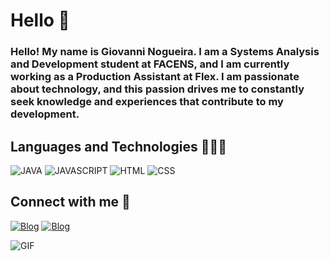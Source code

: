 # Hello 👋

### Hello! My name is Giovanni Nogueira. I am a Systems Analysis and Development student at FACENS, and I am currently working as a Production Assistant at Flex. I am passionate about technology, and this passion drives me to constantly seek knowledge and experiences that contribute to my development. 

## **Languages ​​and Technologies** 👨🏻‍💻
![JAVA](https://img.shields.io/badge/JAVA-eb8007?style=for-the-badge&logo=Java&logoColor=red) ![JAVASCRIPT](https://img.shields.io/badge/JavaScript-f7ef00?style=for-the-badge&logo=JavaScript&logoColor=black) ![HTML](https://img.shields.io/badge/HTML-f05000?style=for-the-badge&logo=HTML5&logoColor=white) ![CSS](https://img.shields.io/badge/CSS-0378ff?logo=css3&logoColor=white&style=for-the-badge)


## **Connect with me** 📱

[![Blog](https://img.shields.io/badge/LinkedIn-0077B5?style=for-the-badge&logo=linkedin&logoColor=white)](https://www.linkedin.com/in/giovanni-nogueira-870b6b21a/) [![Blog](https://img.shields.io/badge/Instagram-ffffff?style=for-the-badge&logo=Instagram&logoColor=purple)](https://www.instagram.com/_giovanninog/)

![GIF](https://i.pinimg.com/originals/69/e6/f6/69e6f674d4ab40834c31493d21d9560c.gif)

<br>



<!--

<p align="center">
  <img src="https://github-readme-stats-git-masterrstaa-rickstaa.vercel.app/api/top-langs/?username=giovanninog&layout=compact&bg_color=000&border_color=952fde&title_color=952fde&text_color=FFF">
</p>



<p align="center">
<img src= "https://streak-stats.demolab.com/?user=SEUUSERNAME&theme=bear&background=000&border=30A3DC&dates=FFF)](https://git.io/streak-stats)">
</p>





**giovanninog/giovanninog** is a ✨ _special_ ✨ repository because its `README.md` (this file) appears on your GitHub profile.

Here are some ideas to get you started:

- 🔭 I’m currently working on ...
- 🌱 I’m currently learning ...
- 👯 I’m looking to collaborate on ...
- 🤔 I’m looking for help with ...
- 💬 Ask me about ...
- 📫 How to reach me: ...
- 😄 Pronouns: ...
- ⚡ Fun fact: ...
-->
